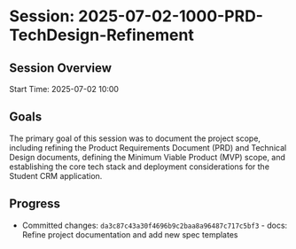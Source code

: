 # Session: 2025-07-02-1000-PRD-TechDesign-Refinement

## Session Overview
Start Time: 2025-07-02 10:00

## Goals
The primary goal of this session was to document the project scope, including refining the Product Requirements Document (PRD) and Technical Design documents, defining the Minimum Viable Product (MVP) scope, and establishing the core tech stack and deployment considerations for the Student CRM application.

## Progress
- Committed changes: `da3c87c43a30f4696b9c2baa8a96487c717c5bf3` - docs: Refine project documentation and add new spec templates
